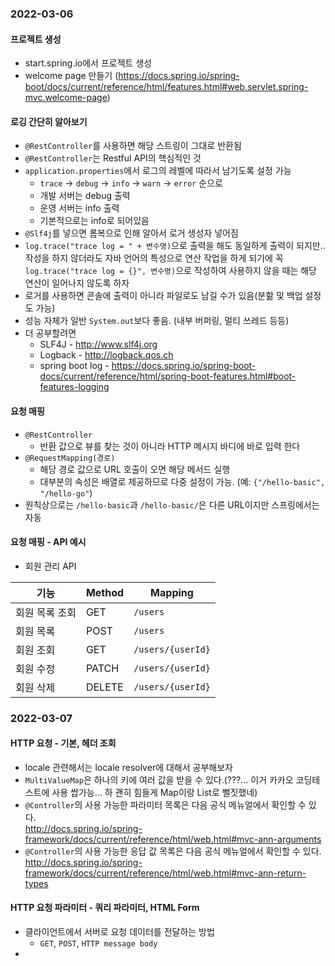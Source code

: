 ### 2022-03-06
#### 프로젝트 생성
- start.spring.io에서 프로젝트 생성
- welcome page 만들기 (https://docs.spring.io/spring-boot/docs/current/reference/html/features.html#web.servlet.spring-mvc.welcome-page)

#### 로깅 간단히 알아보기
- `@RestController`를 사용하면 해당 스트링이 그대로 반환됨
- `@RestController`는 Restful API의 핵심적인 것
- `application.properties`에서 로그의 레벨에 따라서 남기도록 설정 가능
  - `trace` -> `debug` -> `info` -> `warn` -> `error` 순으로
  - 개발 서버는 debug 출력
  - 운영 서버는 info 출력
  - 기본적으로는 info로 되어있음
- `@Slf4j`를 넣으면 롬복으로 인해 알아서 로거 생성자 넣어짐
- `log.trace("trace log = " + 변수명)`으로 출력을 해도 동일하게 출력이 되지만.. 작성을 하지 않더라도 자바 언어의 특성으로 연산 작업을 하게 되기에 꼭 `log.trace("trace log = {}", 변수명)`으로 작성하여 사용하지 않을 때는 해당 연산이 일어나지 않도록 하자
- 로거를 사용하면 콘솔에 출력이 아니라 파일로도 남길 수가 있음(분핢 및 백업 설정도 가능)
- 성능 자체가 일반 `System.out`보다 좋음. (내부 버퍼링, 멀티 쓰레드 등등)
- 더 공부할려면
  - SLF4J - http://www.slf4j.org
  - Logback - http://logback.qos.ch
  - spring boot log - https://docs.spring.io/spring-boot-docs/current/reference/html/spring-boot-features.html#boot-features-logging

#### 요청 매핑
- `@RestController`
  - 반환 값으로 뷰를 찾는 것이 아니라 HTTP 메시지 바디에 바로 입력 한다
- `@RequestMapping(경로)`
  - 해당 경로 값으로 URL 호출이 오면 해당 메서드 실행
  - 대부분의 속성은 배열로 제공하므로 다중 설정이 가능. (예: `{"/hello-basic", "/hello-go"`)
- 원칙상으로는 `/hello-basic`과 `/hello-basic/`은 다른 URL이지만 스프링에서는 자동

#### 요청 매핑 - API 예시
- 회원 관리 API

| 기능       | Method |Mapping|
|----------|--------|---|
| 회원 목록 조회 | GET    | `/users` |
| 회원 목록 | POST   | `/users` |
| 회원 조회 | GET    | `/users/{userId}` |
| 회원 수정 | PATCH  | `/users/{userId}` |
| 회원 삭제 | DELETE | `/users/{userId}` |

### 2022-03-07
#### HTTP 요청 - 기본, 헤더 조회
- locale 관련해서는 locale resolver에 대해서 공부해보자
- `MultiValueMap`은 하나의 키에 여러 값을 받을 수 있다.(???... 이거 카카오 코딩테스트에 사용 쌉가능... 하 괜히 힘들게 Map이랑 List로 뻘짓했네)
- `@Controller`의 사용 가능한 파라미터 목록은 다음 공식 메뉴얼에서 확인할 수 있다.  
    http://docs.spring.io/spring-framework/docs/current/reference/html/web.html#mvc-ann-arguments
- `@Controller`의 사용 가능한 응답 값 목록은 다음 공식 메뉴얼에서 확인할 수 있다.  
    http://docs.spring.io/spring-framework/docs/current/reference/html/web.html#mvc-ann-return-types

#### HTTP 요청 파라미터 - 쿼리 파라미터, HTML Form
- 클라이언트에서 서버로 요청 데이터를 전달하는 방법
  - `GET`, `POST`, `HTTP message body`
- 